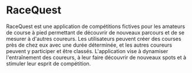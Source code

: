 # RaceQuest

RaceQuest est une application de compétitions fictives pour les amateurs de course à pied permettant de découvrir de nouveaux parcours et de se mesurer à d'autres coureurs. Les utilisateurs peuvent créer des courses près de chez eux avec une durée déterminée, et les autres coureurs peuvent y participer et être classés. L'application vise à dynamiser l'entraînement des coureurs, à leur faire découvrir de nouveaux spots et à stimuler leur esprit de compétition.
